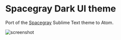 # Spacegray Dark UI theme

Port of the [Spacegray](http://kkga.github.io/spacegray) Sublime Text theme to Atom.

![screenshot](http://ridingtheclutch.com.s3.amazonaws.com/images/spacegray.png)
